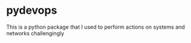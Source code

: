 pydevops
========

This is a python package that I used to perform actions on systems and networks challengingly 
